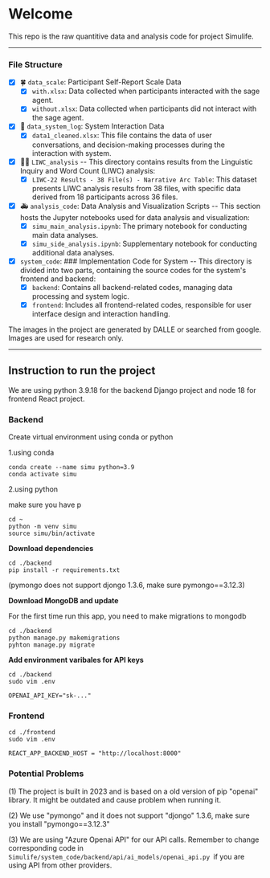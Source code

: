# Welcome

This repo is the raw quantitive data and analysis code for project Simulife.

---

### File Structure

- [x] 🍀 `data_scale`: Participant Self-Report Scale Data
  - [x] `with.xlsx`: Data collected when participants interacted with the sage agent.
  - [x] `without.xlsx`: Data collected when participants did not interact with the sage agent.
- [x] 🏁 `data_system_log`: System Interaction Data 
  - [x] `data1_cleaned.xlsx`: This file contains the data of user conversations, and decision-making processes during the interaction with system.
- [x] 💃🏻 `LIWC_analysis` -- This directory contains results from the Linguistic Inquiry and Word Count (LIWC) analysis:
  - [x] `LIWC-22 Results - 38 File(s) - Narrative Arc Table`: This dataset presents LIWC analysis results from 38 files, with specific data derived from 18 participants across 36 files.
- [x] 🚑 `analysis_code`: Data Analysis and Visualization Scripts -- This section hosts the Jupyter notebooks used for data analysis and visualization:
  - [x] `simu_main_analysis.ipynb`: The primary notebook for conducting main data analyses.
  - [x] `simu_side_analysis.ipynb`: Supplementary notebook for conducting additional data analyses.
- [x] `system_code`: ### Implementation Code for System -- This directory is divided into two parts, containing the source codes for the system's frontend and backend:
  - [x] `backend`: Contains all backend-related codes, managing data processing and system logic.
  - [x] `frontend`: Includes all frontend-related codes, responsible for user interface design and interaction handling.

The images in the project are generated by DALLE or searched from google. Images are used for research only.

---

## Instruction to run the project

We are using python 3.9.18 for the backend Django project  and node 18 for frontend React project.

### Backend

Create virtual environment using conda or python

1.using conda

```
conda create --name simu python=3.9
conda activate simu
```

2.using python

make sure you have p

```
cd ~
python -m venv simu
source simu/bin/activate
```


**Download dependencies**

```
cd ./backend
pip install -r requirements.txt
```

(pymongo does not support djongo 1.3.6, make sure pymongo==3.12.3)



**Download MongoDB and update**

For the first time run this app, you need to make migrations to mongodb

```
cd ./backend
python manage.py makemigrations
pyhton manage.py migrate

```



**Add environment varibales for API keys**

```
cd ./backend
sudo vim .env
```

```
OPENAI_API_KEY="sk-..."
```

### Frontend

```
cd ./frontend
sudo vim .env
```

```
REACT_APP_BACKEND_HOST = "http://localhost:8000"
```



### Potential Problems

(1) The project is built in 2023 and is based on a old version of pip "openai" library. It might be outdated and cause problem when running it.

(2) We use "pymongo" and it does not support "djongo" 1.3.6, make sure  you install "pymongo==3.12.3"

(3) We are using "Azure Openai API" for our API calls. Remember to change corresponding code in  `Simulife/system_code/backend/api/ai_models/openai_api.py `if you are using API from other providers.
